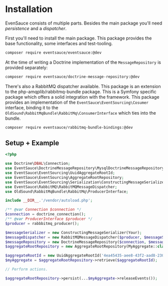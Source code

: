 # Installation

EvenSauce consists of multiple parts. Besides the main package you'll need _persistence_ and a _dispatcher_.

First you'll need to install the main package. This package provides the base functionality, some interfaces and
test-tooling.

```bash
composer require eventsauce/eventsauce:@dev
```

At the time of writing a Doctrine implementation of the `MessageRepository` is provided separately:

```bash
composer require eventsauce/doctrine-message-repository:@dev
```

There's also a RabbitMQ dispatcher available. This package is an extension to the php-amqplib/rabbitmq-bundle package.
This is a Symfony specific package which offers a solid integration with the framework. This package provides an
implementation of the `EventSauce\EventSourcing\Cosumer` interface, binding it to the
`OldSound\RabbitMqBundle\RabbitMq\ConsumerInterface` which ties into the bundle.

```bash
composer require eventsauce/rabbitmq-bundle-bindings:@dev
```

## Setup + Example

```php
<?php

use Doctrine\DBAL\Connection;
use EventSauce\DoctrineMessageRepository\MysqlDoctrineMessageRepository;
use EventSauce\EventSourcing\UuidAggregateRootId;
use EventSauce\EventSourcing\AggregateRootRepository;
use EventSauce\EventSourcing\Serialization\ConstructingMessageSerializer;
use EventSauce\RabbitMQ\RabbitMQMessageDispatcher;
use OldSound\RabbitMqBundle\RabbitMq\ProducerInterface;

include __DIR__.'/vendor/autoload.php';

/** @var Connection $connection */
$connection = doctrine_connection();
/** @var ProducerInterface $producer */
$producer = rabbbitmq_producer();

$messageSerializer = new ConstructingMessageSerializer(Your);
$messageDispatcher = new RabbitMQMessageDispatcher($producer, $messageSerializer);
$messageRepository = new DoctrineMessageRepository($connection, $messageDispatcher, $messageSerializer, 'domain_messages');
$aggregateRootRepository = new AggregateRootRepository(MyAggregate::class, $messageRepository);

$aggregateRootId = new UuidAggregateRootId('4ea45435-aee8-43f2-aad8-2309bcd2aaab');
$myAggregate = $aggregateRootRepository->retrieve($aggregateRootId);

// Perform actions.

$aggregateRootRepository->persist(...$myAggregate->releaseEvents());
```

